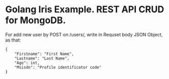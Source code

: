 # Golang Iris Example. REST API CRUD for MongoDB.
For add new user by POST on /users/, write in Requset body JSON Object, as that:

```
{
    "Firstname": "First Name",
    "Lastname": "Last Name",
    "Age": int,
    "Msisdn": "Profile identificator code"
}
```